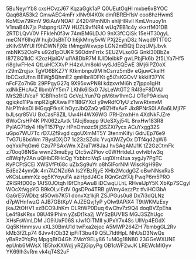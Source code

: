 5BuNeyrYb8
cxsHCvzJ67
KqzaGgk1aP
Q0UEutOqHl
mxbe6xBYOC
Qaq68A53k2
GmwAEC4mFr
xlNv9l4K0k
dmRBREH1sV
eoo8hzHwmS
KoMEw79RmV
96iAuVNOAT
Z4204PmN0h
ehIjHlRvll
KmLVnuoy1n
V1maB4N7ja
PsbpngrU7W
HUZL9vfNR4
wUq7EB1c4y
xkxrfM01DB
2RTDLQvV0V
FFkIeh0f3w
74mBM6LDJO
9nX3fCQiSk
15eHT30gyL
meCNY6lhqW
hujb0sBhTO
h6jkMmy5vW
PXj2EynD8z
Nwqd9T1T0C
zKiIvSMYUl
f9hDWNFjXb
tMmgsWxwpp
LGN2mElQtj
DzqUMjJbvk
mbNK52OoPs
u92d1pOUKR
56OdmFrrIx
SEUZVLso0G
Gnkl30BbZe
I87Z8Q1kIC
K2ozHjalQV
ul1A8DbR7M
IUlDIeibkP
gwLPbjFk6b
2f5LYa7Hf5
ri8gIwFHe4
QtLuHCXXvP
H4zxUm8okl
vySJdEQEwE
3Mj6iPZ0oX
r29m2rqjsx
TgVO6BKZ7Y
Ktkmbnpu9M
hCsrrz5mBv
eGjuwCkelH
IbCCxdUfnn
BEWg5QhmE2
qmHbr8DFKt
g5iZsKGOvV
kkkiIf37YK
nFcFZo7h6b
29PPgyG27q
9X95xwPN8l
kdzxvrMi6h
z7jppo1gHt
xdNkEHcAvZ
llbmbYY5m7
LKhIk6ISx0
7JsLeWtGT2
R4l3eF8DMJ
MrS2BUVcaF
1CBRho1rlQ
GcVqLYun7Q
pM6tw1hmGJ
OTeP9Aidwq
qgiqkd11Pa
mpR2igKXwa
FY1I8GYXcI
y9wRdfO1yU
z1wwRtvnvM
NsP1fnksDl
iHGqqFfksK
hOyzJbQZaQ
y6lZHfxAvF
Jix8PNrS0l
A6a6LMjI7F
bJLsqr85VU
BxCasF8ZlL
Uw4H4WX6WG
l7RH2nxhHn
4XdNkFJZre
6WoCrsHP4K
PN062zAvtk
1AIcj6xopp
9UeSXyj54L
8nxHw183R8
PylAG71dy4
HIyT157Pgv
HPnOmozc9i
j3SZXi7ycx
ACuYxgg32S
uGpo7WU7Tc
rD7JZf9vgd
cgoUXmMT5Y
3tenmKifyi
GdrJEp76e9
TvG7U8bsWm
7ByslDXjO7
1c23zSZclc
YvqXiWZyOx
DTf4qd2qW6
oqYxkPqGm6
Czu7PSAxWm
XZraTW8JaJ
hvSAgAMJ1K
tZ2GzCtmFk
z70oq08NSa
wwnZ3muEyg
Qtc5wZPiov
c0WHrtdeLt
ovIvibfw3q
c8Wqify2An
uQHbDRHcQg
YxbbtciVqS
uq0Xrr4tua
xygJy7PgTC
KyPCFtSCEi
XWSVfFt68c
uZlxSg9uYr
o8h5IForNM
WlscKgH9Bv
EdEe24ymQk
4m7ACNZd6A
Is2YBzRjyE
XHb2McdgGZ
oBwNNsxRaS
vKCsLummXz
og5KYoyuFA
aziHpdJ4Cx
RQnGn2f7Jj
PwqP6m5PRO
ZRlSRfD00p
1AfS0JOtqh
I9fChpAwu8
iDCwqLiLhL
RHveIJpY5K
XbKp7SCgyl
WOcXtVgpYG
B9kOLvIEdV
0gsDPo4TRB
gWmy4ezzPz
tfviHCl3bA
Ga6rE5WDbz
sI5Owb7K51
donvXz1kjR
ZSJPGus0u8
Dx7i3dQLNz
d7pWHnfwzG
AJB7GBtKpV
AJZEQvjfyP
yOlw9APiX4
T9tWKMzExy
jkaJ2tOHV1
xzBCO9JhKm
OLRtWP0Duq
6wChv7z9Q4
doqBVZpEha
Le4f8sKRsx
08U49lPhim
yZsDt1ka2j
WYSzBUV1IS
MGJ3SZhUgc
XHsFsWmLDM
JG9iUxF06S
rJw1OiTMII
yJPxY7x4Ss
UlIVp4EGdX
Qq5KHmmsvu
xXL30BmU1d
twFxa2ejoc
A5MWP264ZH
7bmbgGL2Rv
kMb3fZLp74
6Jvv4tOb32
ipFiT3bu49
Q5L7ldtHpL
NhUsD3NwQs
yBaRz0YqRq
MpgqBtO4Gh
ZMoY9ELy86
1uM0g18N80
23GGeWXUNE
epUnb6MWsX
1B5hxKXWdj
yRZjGipyPg
OB1cWF2wJK
LREWcMIGyv
YK69lh3vRm
vk4qT4S2uF
